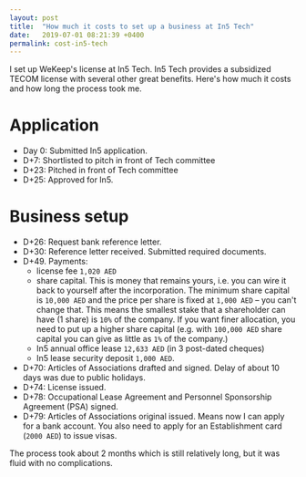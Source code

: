 ```yaml
---
layout: post
title:  "How much it costs to set up a business at In5 Tech"
date:   2019-07-01 08:21:39 +0400
permalink: cost-in5-tech
---
```


I set up WeKeep's license at In5 Tech. In5 Tech provides a subsidized TECOM license with several other great benefits. Here's how much it costs and how long the process took me.

# Application
- Day 0: Submitted In5 application.
- D+7: Shortlisted to pitch in front of Tech committee
- D+23: Pitched in front of Tech committee
- D+25: Approved for In5.

# Business setup
- D+26: Request bank reference letter.
- D+30: Reference letter received. Submitted required documents.
- D+49. Payments:
  - license fee `1,020 AED`
  - share capital. This is money that remains yours, i.e. you can wire it back to yourself after the incorporation. The minimum share capital is `10,000 AED` and the price per share is fixed at `1,000 AED` – you can't change that. This means the smallest stake that a shareholder can have (1 share) is `10%` of the company. If you want finer allocation, you need to put up a higher share capital (e.g. with `100,000 AED` share capital you can give as little as `1%` of the company.)
  - In5 annual office lease `12,633 AED` (in 3 post-dated cheques)
  - In5 lease security deposit `1,000 AED`.
- D+70: Articles of Associations drafted and signed. Delay of about 10 days was due to public holidays.
- D+74: License issued.
- D+78: Occupational Lease Agreement and Personnel Sponsorship Agreement (PSA) signed.
- D+79: Articles of Associations original issued. Means now I can apply for a bank account.
You also need to apply for an Establishment card (`2000 AED`) to issue visas.

The process took about 2 months which is still relatively long, but it was fluid with no complications.
